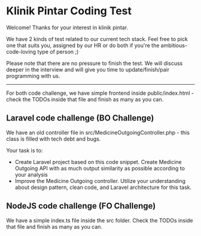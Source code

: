 # Klinik Pintar Coding Test

Welcome! Thanks for your interest in klinik pintar. 

We have 2 kinds of test related to our current tech stack. Feel free to pick one that suits you, assigned by our HR or do both if you're the ambitious-code-loving type of person ;)

Please note that there are no pressure to finish the test. We will discuss deeper in the interview and will give you time to update/finish/pair programming with us.

---

For both code challenge, we have simple frontend inside public/index.html - check the TODOs inside that file and finish as many as you can.

## Laravel code challenge (BO Challenge)

We have an old controller file in src/MedicineOutgoingController.php - this class is filled with tech debt and bugs.

Your task is to:
- Create Laravel project based on this code snippet. Create Medicine Outgoing API with as much output similarity as possible according to your analysis
- Improve the Medicine Outgoing controller. Utilize your understanding about design pattern, clean code, and Laravel architecture for this task.

## NodeJS code challenge (FO Challenge)

We have a simple index.ts file inside the src folder. Check the TODOs inside that file and finish as many as you can.